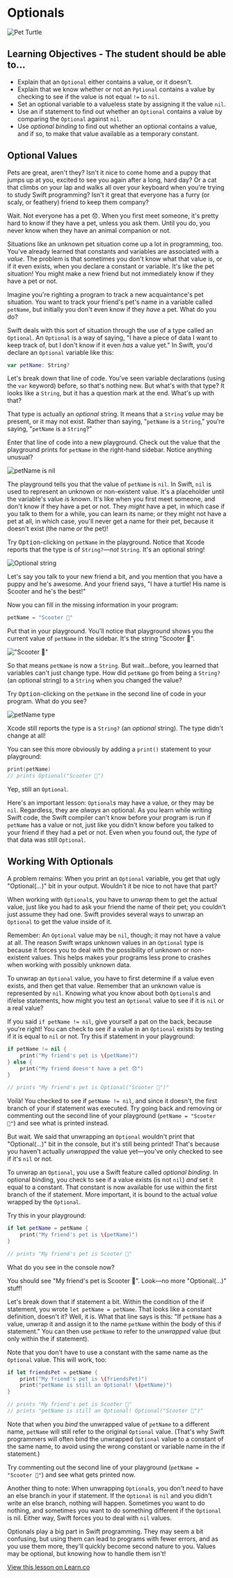 # Optionals

![Pet Turtle](http://i.imgur.com/CEI0v.gif)

## Learning Objectives - The student should be able to...

* Explain that an `Optional` either contains a value, or it doesn't.
* Explain that we know whether or not an `Pptional` contains a value by checking to see if the value is not equal `!=` to `nil`.
* Set an optional variable to a valueless state by assigning it the value `nil`.
* Use an if statement to find out whether an `Optional` contains a value by comparing the `Optional` against `nil`.
* Use *optional binding* to find out whether an optional contains a value, and if so, to make that value available as a temporary constant.

## Optional Values

Pets are great, aren't they? Isn't it nice to come home and a puppy that jumps up at you, excited to see you again after a long, hard day? Or a cat that climbs on your lap and walks all over your keyboard when you're trying to study Swift programming? Isn't it great that everyone has a furry (or scaly, or feathery) friend to keep them company?

Wait. Not everyone has a pet 😞. When you first meet someone, it's pretty hard to know if they have a pet, unless you ask them. Until you do, you never know when they have an animal companion or not.

Situations like an unknown pet situation come up a lot in programming, too. You've already learned that constants and variables are associated with a _value_. The problem is that sometimes you don't know what that value is, or if it even exists, when you declare a constant or variable. It's like the pet situation! You might make a new friend but not immediately know if they have a pet or not.

Imagine you're righting a program to track a new acquaintance's pet situation. You want to track your friend's pet's name in a variable called `petName`, but initially you don't even know if they _have_ a pet. What do you do?

Swift deals with this sort of situation through the use of a type called an `Optional`. An `Optional` is a way of saying, "I have a piece of data I want to keep track of, but I don't know if it even _has_ a value yet." In Swift, you'd declare an `Optional` variable like this:

```swift
var petName: String?
```

Let's break down that line of code. You've seen variable declarations (using the `var` keyword) before, so that's nothing new. But what's with that type? It looks like a `String`, but it has a question mark at the end. What's up with that?

That type is actually an _optional_ string. It means that a `String` _value_ may be present, or it may not exist. Rather than saying, "`petName` is a `String`," you're saying, "`petName` is a `String`?"

Enter that line of code into a new playground. Check out the value that the playground prints for `petName` in the right-hand sidebar. Notice anything unusual?

![`petName` is `nil`](http://i.imgur.com/oNpWF2Z.png)

The playground tells you that the value of `petName` is `nil`. In Swift, `nil` is used to represent an unknown or non-existent value. It's a placeholder until the variable's value _is_ known. It's like when you first meet someone, and don't know if they have a pet or not. They _might_ have a pet, in which case if you talk to them for a while, you can learn its name; or they might not have a pet at all, in which case, you'll never get a name for their pet, because it doesn't exist (the name _or_ the pet)!

Try <kbd>Option</kbd>-clicking on `petName` in the playground. Notice that Xcode reports that the type is of `String?`—_not_ `String`. It's an optional string!

![Optional string](http://i.imgur.com/l8KXEe3.png)

Let's say you talk to your new friend a bit, and you mention that you have a puppy and he's awesome. And your friend says, "I have a turtle! His name is Scooter and he's the best!"

Now you can fill in the missing information in your program:

```swift
petName = "Scooter 🐢"
```

Put that in your playground. You'll notice that playground shows you the current value of `petName` in the sidebar. It's the string "Scooter 🐢".

!["Scooter 🐢"](http://i.imgur.com/yq3Cg3o.png)

So that means `petName` is now a `String`. But wait...before, you learned that variables can't just change type. How did `petName` go from being a `String?` (an optional string) to a `String` when you changed the value?

Try <kbd>Option</kbd>-clicking on the `petName` in the second line of code in your program. What do you see?

![`petName` type](http://i.imgur.com/Zom71gF.png)

Xcode still reports the type is a `String?` (an _optional_ string). The type didn't change at all!

You can see this more obviously by adding a `print()` statement to your playground:

```swift
print(petName)
// prints Optional("Scooter 🐢")
```

Yep, still an `Optional`.

Here's an important lesson: `Optional`s may have a value, or they may be `nil`. Regardless, they are _always_ an optional. As you learn while writing Swift code, the Swift compiler can't know before your program is run if `petName` has a value or not, just like you didn't know before you talked to your friend if they had a pet or not. Even when you found out, the _type_ of that data was still `Optional`.

## Working With Optionals

A problem remains: When you print an `Optional` variable, you get that ugly "Optional(...)" bit in your output. Wouldn't it be nice to not have that part?

When working with `Optional`s, you have to _unwrap_ them to get the actual value, just like you had to ask your friend the name of their pet; you couldn't just assume they had one. Swift provides several ways to unwrap an `Optional` to get the value inside of it.

Remember: An `Optional` value may be `nil`, though; it may not have a value at all. The reason Swift wraps unknown values in an `Optional` type is because it forces you to deal with the possibility of unknown or non-existent values. This helps makes your programs less prone to crashes when working with possibly unknown data.

To unwrap an `Optional` value, you have to first determine if a value even exists, and then get that value. Remember that an unknown value is represented by `nil`. Knowing what you know about both `Optional`s and if/else statements, how might you test an `Optional` value to see if it is `nil` or a real value?

If you said `if petName != nil`, give yourself a pat on the back, because you're right! You can check to see if a value in an `Optional` exists by testing if it is equal to `nil` or not. Try this if statement in your playground:

```swift
if petName != nil {
    print("My friend's pet is \(petName)")
} else {
    print("My friend doesn't have a pet 😞")
}

// prints "My friend's pet is Optional("Scooter 🐢")"
```

Voilà! You checked to see if `petName != nil`, and since it doesn't, the first branch of your if statement was executed. Try going back and removing or commenting out the second line of your playground (`petName = "Scooter 🐢"`) and see what is printed instead.

But wait. We said that unwrapping an `Optional` wouldn't print that "Optional(...)" bit in the console, but it's still being printed! That's because you haven't actually _unwrapped_ the value yet—you've only checked to see if it's `nil` or not.

To unwrap an `Optional`, you use a Swift feature called _optional binding_. In optional binding, you check to see if a value exists (is not `nil`) _and_ set it equal to a constant. That constant is now available for use within the first branch of the if statement. More important, it is bound to the actual _value_ wrapped by the `Optional`.

Try this in your playground:

```swift
if let petName = petName {
    print("My friend's pet is \(petName)")
}

// prints "My friend's pet is Scooter 🐢"
```

What do you see in the console now?

You should see "My friend's pet is Scooter 🐢". Look—no more "Optional(...)" stuff!

Let's break down that if statement a bit. Within the condition of the if statement, you wrote `let petName = petName`. That looks like a constant definition, doesn't it? Well, it is. What that line says is this: "If `petName` has a value, unwrap it and assign it to the name `petName` within the body of this if statement." You can then use `petName` to refer to the _unwrapped_ value (but only within the if statement).

Note that you don't have to use a constant with the same name as the `Optional` value. This will work, too:

```swift
if let friendsPet = petName {
    print("My friend's pet is \(friendsPet)")
    print("petName is still an Optional! \(petName)")
}

// prints "My friend's pet is Scooter 🐢"
// prints "petName is still an Optional! Optional("Scooter 🐢")"
```

Note that when you _bind_ the unwrapped value of `petName` to a different name, `petName` will still refer to the original `Optional` value. (That's why Swift programmers will often bind the unwrapped `Optional` value to a constant of the same name, to avoid using the wrong constant or variable name in the if statement.)

Try commenting out the second line of your playground (`petName = "Scooter 🐢"`) and see what gets printed now.

Another thing to note: When unwrapping `Optional`s, you don't _need_ to have an else branch in your if statement. If the `Optional` is `nil` and you didn't write an else branch, nothing will happen. Sometimes you want to do nothing, and sometimes you want to do something different if the `Optional` is nil. Either way, Swift forces you to deal with `nil` values.

Optionals play a big part in Swift programming. They may seem a bit confusing, but using them can lead to programs with fewer errors, and as you use them more, they'll quickly become second nature to you. Values may be optional, but knowing how to handle them isn't!

<a href='https://learn.co/lessons/Optionals' data-visibility='hidden'>View this lesson on Learn.co</a>
